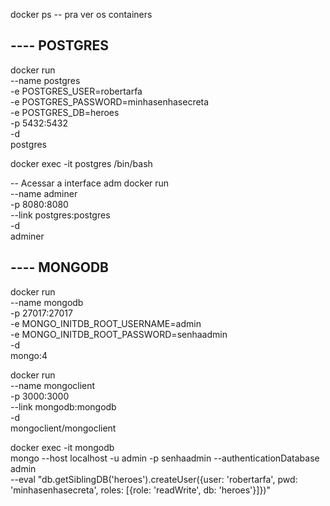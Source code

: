 docker ps -- pra ver os containers

## ---- POSTGRES

docker run \
 --name postgres \
 -e POSTGRES_USER=robertarfa \
 -e POSTGRES_PASSWORD=minhasenhasecreta \
 -e POSTGRES_DB=heroes \
 -p 5432:5432 \
 -d \
 postgres

docker exec -it postgres /bin/bash

-- Acessar a interface adm
docker run \
 --name adminer \
 -p 8080:8080 \
 --link postgres:postgres \
 -d \
 adminer

## ---- MONGODB

docker run \
 --name mongodb \
 -p 27017:27017 \
 -e MONGO_INITDB_ROOT_USERNAME=admin \
 -e MONGO_INITDB_ROOT_PASSWORD=senhaadmin \
 -d \
 mongo:4

docker run \
 --name mongoclient \
 -p 3000:3000 \
 --link mongodb:mongodb \
 -d \
 mongoclient/mongoclient

docker exec -it mongodb \
 mongo --host localhost -u admin -p senhaadmin --authenticationDatabase admin \
 --eval "db.getSiblingDB('heroes').createUser({user: 'robertarfa', pwd: 'minhasenhasecreta', roles: [{role: 'readWrite', db: 'heroes'}]})"
